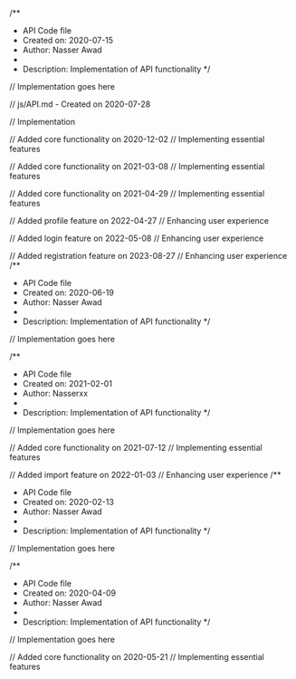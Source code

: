 /**
 * API Code file
 * Created on: 2020-07-15
 * Author: Nasser Awad
 *
 * Description: Implementation of API functionality
 */
 
// Implementation goes here

// js/API.md - Created on 2020-07-28

// Implementation

// Added core functionality on 2020-12-02
// Implementing essential features

// Added core functionality on 2021-03-08
// Implementing essential features

// Added core functionality on 2021-04-29
// Implementing essential features

// Added profile feature on 2022-04-27
// Enhancing user experience

// Added login feature on 2022-05-08
// Enhancing user experience

// Added registration feature on 2023-08-27
// Enhancing user experience
/**
 * API Code file
 * Created on: 2020-06-19
 * Author: Nasser Awad
 *
 * Description: Implementation of API functionality
 */
 
// Implementation goes here

/**
 * API Code file
 * Created on: 2021-02-01
 * Author: Nasserxx
 *
 * Description: Implementation of API functionality
 */
 
// Implementation goes here


// Added core functionality on 2021-07-12
// Implementing essential features

// Added import feature on 2022-01-03
// Enhancing user experience
/**
 * API Code file
 * Created on: 2020-02-13
 * Author: Nasser Awad
 *
 * Description: Implementation of API functionality
 */
 
// Implementation goes here

/**
 * API Code file
 * Created on: 2020-04-09
 * Author: Nasser Awad
 *
 * Description: Implementation of API functionality
 */
 
// Implementation goes here


// Added core functionality on 2020-05-21
// Implementing essential features

